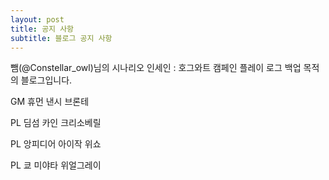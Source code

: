 ```yaml
---
layout: post
title: 공지 사항
subtitle: 블로그 공지 사항
---
```


뺌(@Constellar_owl)님의 시나리오 인세인 : 호그와트 캠페인 플레이 로그 백업 목적의 블로그입니다.


GM 휴먼 낸시 브론테

PL 딤섬 카인 크리소베릴

PL 앙피디어 아이작 위쇼

PL 쿄 미야타 위얼그레이
